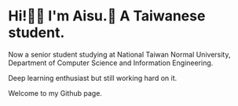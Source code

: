 # Hi!👋🏻 I'm Aisu.🧊 A Taiwanese student.

Now a senior student studying at National Taiwan Normal University, Department of Computer Science and Information Engineering.

Deep learning enthusiast but still working hard on it.

Welcome to my Github page.
